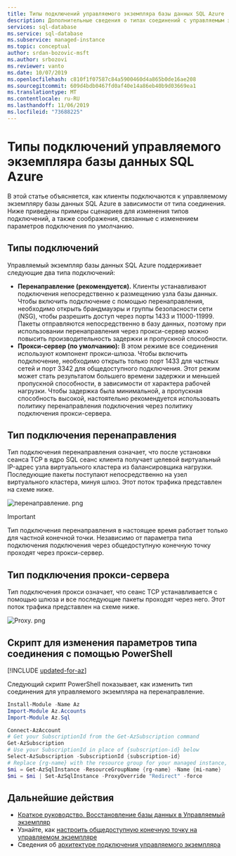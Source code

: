 ```yaml
---
title: Типы подключений управляемого экземпляра базы данных SQL Azure
description: Дополнительные сведения о типах соединений с управляемым экземпляром
services: sql-database
ms.service: sql-database
ms.subservice: managed-instance
ms.topic: conceptual
author: srdan-bozovic-msft
ms.author: srbozovi
ms.reviewer: vanto
ms.date: 10/07/2019
ms.openlocfilehash: c810f1f07587c84a5900460d4a865b0de16ae208
ms.sourcegitcommit: 609d4bdb0467fd0af40e14a86eb40b9d03669ea1
ms.translationtype: MT
ms.contentlocale: ru-RU
ms.lasthandoff: 11/06/2019
ms.locfileid: "73688225"
---
```

# <a name="azure-sql-database-managed-instance-connection-types"></a>Типы подключений управляемого экземпляра базы данных SQL Azure

В этой статье объясняется, как клиенты подключаются к управляемому экземпляру базы данных SQL Azure в зависимости от типа соединения. Ниже приведены примеры сценариев для изменения типов подключений, а также соображения, связанные с изменением параметров подключения по умолчанию.

## <a name="connection-types"></a>Типы подключений

Управляемый экземпляр базы данных SQL Azure поддерживает следующие два типа подключений:

- **Перенаправление (рекомендуется).** Клиенты устанавливают подключения непосредственно к размещению узла базы данных. Чтобы включить подключение с помощью перенаправления, необходимо открыть брандмауэры и группы безопасности сети (NSG), чтобы разрешить доступ через порты 1433 и 11000-11999. Пакеты отправляются непосредственно в базу данных, поэтому при использовании перенаправления через прокси-сервер можно повысить производительность задержки и пропускной способности.
- **Прокси-сервер (по умолчанию):** В этом режиме все соединения используют компонент прокси-шлюза. Чтобы включить подключение, необходимо открыть только порт 1433 для частных сетей и порт 3342 для общедоступного подключения. Этот режим может стать результатом большего времени задержки и меньшей пропускной способности, в зависимости от характера рабочей нагрузки. Чтобы задержка была минимальной, а пропускная способность высокой, настоятельно рекомендуется использовать политику перенаправления подключения через политику подключения прокси-сервера.

## <a name="redirect-connection-type"></a>Тип подключения перенаправления

Тип подключения перенаправления означает, что после установки сеанса TCP в ядро SQL сеанс клиента получает целевой виртуальный IP-адрес узла виртуального кластера из балансировщика нагрузки. Последующие пакеты поступают непосредственно на узел виртуального кластера, минуя шлюз. Этот поток трафика представлен на схеме ниже.

![перенаправление. png](media/sql-database-managed-instance-connection-types/redirect.png)

> [!IMPORTANT]
> Тип подключения перенаправления в настоящее время работает только для частной конечной точки. Независимо от параметра типа подключения подключения через общедоступную конечную точку проходят через прокси-сервер.

## <a name="proxy-connection-type"></a>Тип подключения прокси-сервера

Тип подключения прокси означает, что сеанс TCP устанавливается с помощью шлюза и все последующие пакеты проходят через него. Этот поток трафика представлен на схеме ниже.

![Proxy. png](media/sql-database-managed-instance-connection-types/proxy.png)

## <a name="script-to-change-connection-type-settings-using-powershell"></a>Скрипт для изменения параметров типа соединения с помощью PowerShell

[!INCLUDE [updated-for-az](../../includes/updated-for-az.md)]

Следующий скрипт PowerShell показывает, как изменить тип соединения для управляемого экземпляра на перенаправление.

```powershell
Install-Module -Name Az
Import-Module Az.Accounts
Import-Module Az.Sql

Connect-AzAccount
# Get your SubscriptionId from the Get-AzSubscription command
Get-AzSubscription
# Use your SubscriptionId in place of {subscription-id} below
Select-AzSubscription -SubscriptionId {subscription-id}
# Replace {rg-name} with the resource group for your managed instance, and replace {mi-name} with the name of your managed instance
$mi = Get-AzSqlInstance -ResourceGroupName {rg-name} -Name {mi-name}
$mi = $mi | Set-AzSqlInstance -ProxyOverride "Redirect" -force
```

## <a name="next-steps"></a>Дальнейшие действия

- [Краткое руководство. Восстановление базы данных в Управляемый экземпляр](sql-database-managed-instance-get-started-restore.md)
- Узнайте, как [настроить общедоступную конечную точку на управляемом экземпляре](sql-database-managed-instance-public-endpoint-configure.md)
- Сведения об [архитектуре подключения управляемого экземпляра](sql-database-managed-instance-connectivity-architecture.md)